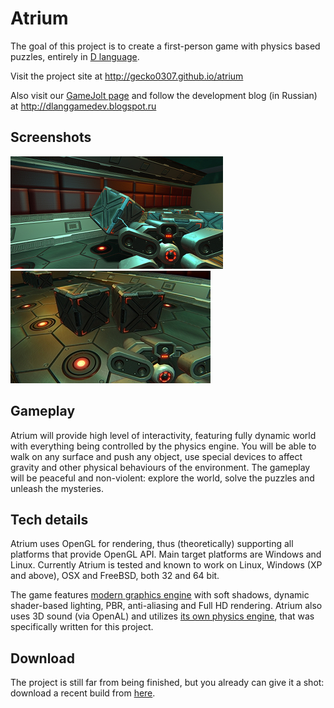 Atrium
======
The goal of this project is to create a first-person game with physics based puzzles, entirely in [D language](http://dlang.org).

Visit the project site at http://gecko0307.github.io/atrium

Also visit our [GameJolt page](http://gamejolt.com/games/action/atrium/46185) and follow the development blog (in Russian) at http://dlanggamedev.blogspot.ru

Screenshots
-----------
[![Screenshot1](/screenshots/013_thumb.jpg)](/screenshots/013.jpg)
[![Screenshot1](/screenshots/015_thumb.jpg)](/screenshots/015.jpg)

Gameplay
--------
Atrium will provide high level of interactivity, featuring fully dynamic world with everything being controlled by the physics engine. You will be able to walk on any surface and push any object, use special devices to affect gravity and other physical behaviours of the environment. The gameplay will be peaceful and non-violent: explore the world, solve the puzzles and unleash the mysteries.

Tech details
------------
Atrium uses OpenGL for rendering, thus (theoretically) supporting all platforms that provide OpenGL API. Main target platforms are Windows and Linux. Currently Atrium is tested and known to work on Linux, Windows (XP and above), OSX and FreeBSD, both 32 and 64 bit.

The game features [modern graphics engine](https://github.com/gecko0307/dgl) with soft shadows, dynamic shader-based lighting, PBR, anti-aliasing and Full HD rendering. Atrium also uses 3D sound (via OpenAL) and utilizes [its own physics engine](https://github.com/gecko0307/dmech), that was specifically written for this project.

Download
--------
The project is still far from being finished, but you already can give it a shot: download a recent build from [here](https://www.dropbox.com/sh/mmh9qod4x2nsuyi/66ZW6KX7N6).

